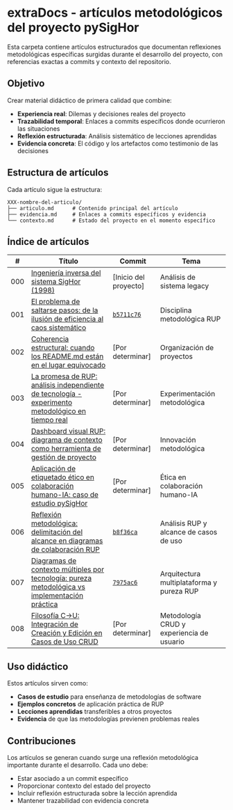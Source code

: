 # extraDocs - artículos metodológicos del proyecto pySigHor

Esta carpeta contiene artículos estructurados que documentan reflexiones metodológicas específicas surgidas durante el desarrollo del proyecto, con referencias exactas a commits y contexto del repositorio.

## Objetivo

Crear material didáctico de primera calidad que combine:
- **Experiencia real**: Dilemas y decisiones reales del proyecto
- **Trazabilidad temporal**: Enlaces a commits específicos donde ocurrieron las situaciones
- **Reflexión estructurada**: Análisis sistemático de lecciones aprendidas
- **Evidencia concreta**: El código y los artefactos como testimonio de las decisiones

## Estructura de artículos

Cada artículo sigue la estructura:
```
XXX-nombre-del-articulo/
├── articulo.md      # Contenido principal del artículo
├── evidencia.md     # Enlaces a commits específicos y evidencia
└── contexto.md      # Estado del proyecto en el momento específico
```

## Índice de artículos

| # | Título | Commit | Tema |
|---|--------|--------|------|
| 000 | [Ingeniería inversa del sistema SigHor (1998)](000-ingenieria-inversa/) | [Inicio del proyecto] | Análisis de sistema legacy |
| 001 | [El problema de saltarse pasos: de la ilusión de eficiencia al caos sistemático](001-saltarse-pasos-desarrollo/articulo.md) | [`b5711c76`](https://github.com/mmasias/pySigHor/tree/b5711c76a9b96432252c596b0d0c53815550fdf8) | Disciplina metodológica RUP |
| 002 | [Coherencia estructural: cuando los README.md están en el lugar equivocado](002-coherencia-estructural-readme/articulo.md) | [Por determinar] | Organización de proyectos |
| 003 | [La promesa de RUP: análisis independiente de tecnología - experimento metodológico en tiempo real](003-rup-independencia-tecnologica/articulo.md) | [Por determinar] | Experimentación metodológica |
| 004 | [Dashboard visual RUP: diagrama de contexto como herramienta de gestión de proyecto](004-dashboard-visual-rup-casos-uso/articulo.md) | [Por determinar] | Innovación metodológica |
| 005 | [Aplicación de etiquetado ético en colaboración humano-IA: caso de estudio pySigHor](005-etiquetado-etico-colaboracion-humano-ia/articulo.md) | [Por determinar] | Ética en colaboración humano-IA |
| 006 | [Reflexión metodológica: delimitación del alcance en diagramas de colaboración RUP](006-reflexion-alcance-casos-uso-colaboracion/articulo.md) | [`b8f36ca`](https://github.com/mmasias/pySigHor/tree/b8f36ca7fd409c16fb03be9e3f21058ee78df985) | Análisis RUP y alcance de casos de uso |
| 007 | [Diagramas de contexto múltiples por tecnología: pureza metodológica vs implementación práctica](007-diagramas-contexto-multiples-tecnologias/articulo.md) | [`7975ac6`](https://github.com/mmasias/pySigHor/tree/7975ac6) | Arquitectura multiplataforma y pureza RUP |
| 008 | [Filosofía C→U: Integración de Creación y Edición en Casos de Uso CRUD](008-filosofia-crud-creacion-edicion/README.md) | [Por determinar] | Metodología CRUD y experiencia de usuario |

## Uso didáctico

Estos artículos sirven como:

- **Casos de estudio** para enseñanza de metodologías de software
- **Ejemplos concretos** de aplicación práctica de RUP
- **Lecciones aprendidas** transferibles a otros proyectos
- **Evidencia** de que las metodologías previenen problemas reales

## Contribuciones

Los artículos se generan cuando surge una reflexión metodológica importante durante el desarrollo. Cada uno debe:

- Estar asociado a un commit específico
- Proporcionar contexto del estado del proyecto
- Incluir reflexión estructurada sobre la lección aprendida
- Mantener trazabilidad con evidencia concreta